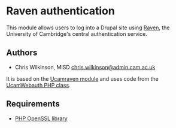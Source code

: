 Raven authentication
====================

This module allows users to log into a Drupal site using [Raven](http://raven.cam.ac.uk/),
the University of Cambridge's central authentication service.

Authors
-------

* Chris Wilkinson, MISD <chris.wilkinson@admin.cam.ac.uk>

It is based on the [Ucamraven module](https://wiki.cam.ac.uk/raven/Drupal#ucamraven) and uses code from the [UcamWebauth PHP class](https://wiki.cam.ac.uk/raven/PHP_library).

Requirements
------------

* [PHP OpenSSL library](http://www.php.net/manual/en/book.openssl.php)